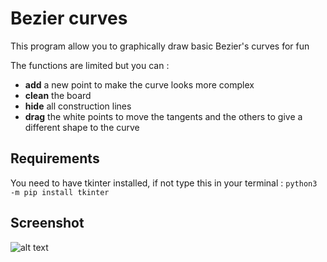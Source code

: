 # Bezier curves

This program allow you to graphically draw basic Bezier's curves for fun

The functions are limited but you can :
  - **add** a new point to make the curve looks more complex
  - **clean** the board
  - **hide** all construction lines
  - **drag** the white points to move the tangents and the others to give a different shape to the curve

## Requirements
You need to have tkinter installed, if not type this in your terminal :
```python3 -m pip install tkinter```

## Screenshot
![alt text](https://github.com/k4we/Bezier_curves/blob/main/assets/images/screenshot.png?raw=true)
